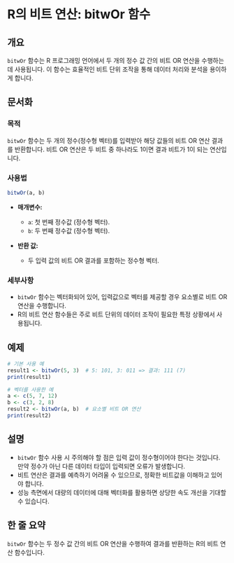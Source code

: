 <!--
Meta Description: # R의 비트 연산: bitwOr 함수 ## 개요 `bitwOr` 함수는 R 프로그래밍 언어에서 두 개의 정수 값 간의 비트 OR 연산을 수행하는 데 사용됩니다. 이 함수는 효율적인 비트 단위 조작을 통해 데이터 처리와 분석을 용이하게 합니다. ## 문서화 ### 목적...
Meta Keywords: bitwor, 함수는, 정수형, 결과를, 연산을
-->

# R의 비트 연산: bitwOr 함수

## 개요
`bitwOr` 함수는 R 프로그래밍 언어에서 두 개의 정수 값 간의 비트 OR 연산을 수행하는 데 사용됩니다. 이 함수는 효율적인 비트 단위 조작을 통해 데이터 처리와 분석을 용이하게 합니다.

## 문서화
### 목적
`bitwOr` 함수는 두 개의 정수(정수형 벡터)를 입력받아 해당 값들의 비트 OR 연산 결과를 반환합니다. 비트 OR 연산은 두 비트 중 하나라도 1이면 결과 비트가 1이 되는 연산입니다.

### 사용법
```R
bitwOr(a, b)
```

- **매개변수:**
  - `a`: 첫 번째 정수값 (정수형 벡터).
  - `b`: 두 번째 정수값 (정수형 벡터).
  
- **반환 값:**
  - 두 입력 값의 비트 OR 결과를 포함하는 정수형 벡터.

### 세부사항
- `bitwOr` 함수는 벡터화되어 있어, 입력값으로 벡터를 제공할 경우 요소별로 비트 OR 연산을 수행합니다.
- R의 비트 연산 함수들은 주로 비트 단위의 데이터 조작이 필요한 특정 상황에서 사용됩니다.

## 예제
```R
# 기본 사용 예
result1 <- bitwOr(5, 3)  # 5: 101, 3: 011 => 결과: 111 (7)
print(result1)

# 벡터를 사용한 예
a <- c(5, 7, 12)
b <- c(3, 2, 8)
result2 <- bitwOr(a, b)  # 요소별 비트 OR 연산
print(result2)
```

## 설명
- `bitwOr` 함수 사용 시 주의해야 할 점은 입력 값이 정수형이어야 한다는 것입니다. 만약 정수가 아닌 다른 데이터 타입이 입력되면 오류가 발생합니다.
- 비트 연산은 결과를 예측하기 어려울 수 있으므로, 정확한 비트값을 이해하고 있어야 합니다.
- 성능 측면에서 대량의 데이터에 대해 벡터화를 활용하면 상당한 속도 개선을 기대할 수 있습니다.

## 한 줄 요약
`bitwOr` 함수는 두 정수 값 간의 비트 OR 연산을 수행하여 결과를 반환하는 R의 비트 연산 함수입니다.